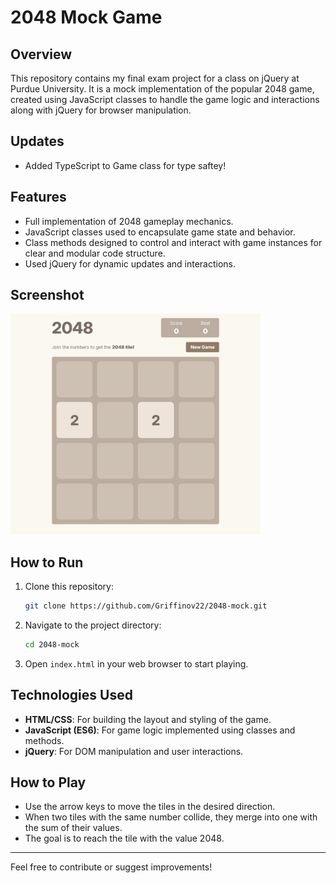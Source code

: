 # 2048 Mock Game

## Overview

This repository contains my final exam project for a class on jQuery at Purdue University. It is a mock implementation of the popular 2048 game, created using JavaScript classes to handle the game logic and interactions along with jQuery for browser manipulation.

## Updates
- Added TypeScript to Game class for type saftey!

## Features

- Full implementation of 2048 gameplay mechanics.
- JavaScript classes used to encapsulate game state and behavior.
- Class methods designed to control and interact with game instances for clear and modular code structure.
- Used jQuery for dynamic updates and interactions.

## Screenshot

<img src="images/landing-pic.png" style="width: 400px;" />

## How to Run

1. Clone this repository:
   ```bash
   git clone https://github.com/Griffinov22/2048-mock.git
   ```
2. Navigate to the project directory:
   ```bash
   cd 2048-mock
   ```
3. Open `index.html` in your web browser to start playing.

## Technologies Used

- **HTML/CSS**: For building the layout and styling of the game.
- **JavaScript (ES6)**: For game logic implemented using classes and methods.
- **jQuery**: For DOM manipulation and user interactions.

## How to Play

- Use the arrow keys to move the tiles in the desired direction.
- When two tiles with the same number collide, they merge into one with the sum of their values.
- The goal is to reach the tile with the value 2048.

---

Feel free to contribute or suggest improvements!
